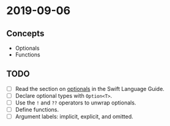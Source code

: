 # 2019-09-06

## Concepts

- Optionals
- Functions

## TODO

- [ ] Read the section on [optionals](https://docs.swift.org/swift-book/LanguageGuide/TheBasics.html#ID330) in the Swift Language Guide.
- [ ] Declare optional types with `Option<T>`.
- [ ] Use the `!` and `??` operators to unwrap optionals.
- [ ] Define functions.
- [ ] Argument labels: implicit, explicit, and omitted.

